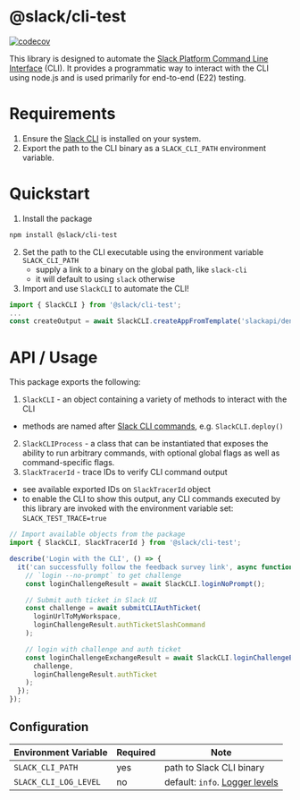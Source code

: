 # @slack/cli-test

[![codecov](https://codecov.io/gh/slackapi/node-slack-sdk/graph/badge.svg?token=OcQREPvC7r&flag=cli-test)](https://codecov.io/gh/slackapi/node-slack-sdk)

This library is designed to automate the [Slack Platform Command Line Interface][cli] (CLI). It provides a programmatic way to interact with the CLI using node.js and is used primarily for end-to-end (E22) testing.

# Requirements

1. Ensure the [Slack CLI][cli] is installed on your system.
2. Export the path to the CLI binary as a `SLACK_CLI_PATH` environment variable.

# Quickstart

1. Install the package

```bash
npm install @slack/cli-test
```

2. Set the path to the CLI executable using the environment variable `SLACK_CLI_PATH`
    - supply a link to a binary on the global path, like `slack-cli`
    - it will default to using `slack` otherwise
3. Import and use `SlackCLI` to automate the CLI!

```ts
import { SlackCLI } from '@slack/cli-test';
...
const createOutput = await SlackCLI.createAppFromTemplate('slackapi/deno-hello-world');
```

# API / Usage

This package exports the following:

1. `SlackCLI` - an object containing a variety of methods to interact with the CLI
  - methods are named after [Slack CLI commands][commands], e.g. `SlackCLI.deploy()`
2. `SlackCLIProcess` - a class that can be instantiated that exposes the ability to run arbitrary commands, with optional global flags as well as command-specific flags.
3. `SlackTracerId` - trace IDs to verify CLI command output
  - see available exported IDs on `SlackTracerId` object
  - to enable the CLI to show this output, any CLI commands executed by this library are invoked with the environment variable set: `SLACK_TEST_TRACE=true`

```ts
// Import available objects from the package
import { SlackCLI, SlackTracerId } from '@slack/cli-test';

describe('Login with the CLI', () => {
  it('can successfully follow the feedback survey link', async function () {
    // `login --no-prompt` to get challenge
    const loginChallengeResult = await SlackCLI.loginNoPrompt();

    // Submit auth ticket in Slack UI
    const challenge = await submitCLIAuthTicket(
      loginUrlToMyWorkspace,
      loginChallengeResult.authTicketSlashCommand
    );

    // login with challenge and auth ticket
    const loginChallengeExchangeResult = await SlackCLI.loginChallengeExchange(
      challenge,
      loginChallengeResult.authTicket
    );
  });
});
```

## Configuration

| Environment Variable  | Required | Note                                                                           |
| --------------------- | -------- | ------------------------------------------------------------------------------ |
| `SLACK_CLI_PATH`      | yes      | path to Slack CLI binary                                                       |
| `SLACK_CLI_LOG_LEVEL` | no       | default: `info`. [Logger levels](https://github.com/winstonjs/winston#logging) |

[cli]: https://docs.slack.dev/tools/slack-cli/
[commands]: https://docs.slack.dev/tools/slack-cli/reference/commands/slack/
